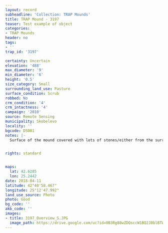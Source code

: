 ```yaml
---
layout: record
subheadline: 'Collection: TRAP Mounds'
title: TRAP Mound - 3197
teaser: Test example of object
categories:
- TRAP Mounds
header: no
tags:
- ''
trap_id: '3197'

certainty: Uncertain
elevation: '488'
max_diameter: '9'
min_diameter: '6'
height: '0.5'
size_category: Small
surrounding_land_use: Pasture
surface_condition: Scrub
robbed: No
crm_condition: '4'
crm_intactness: '4'
campaign: '2010'
source: Remote Sensing
municipality: Skobelevo
locality: ''
bgcode: DS001
notes: |-
  Surface of the mound covered with lots of stones/either from the surrounding pasture or from the mound.


rights: standard


maps:
  lat: 42.6285
  lon: 25.2442
date: 2018-04-11
latitude: 42°40'58.467"
longitude: 25°12'47.992"
land_use_source: Photo
photo: Good
bg_code: ''
akb_code: ''
images:
- title: 3197_Overview_S.JPG
  image_path: https://drive.google.com/uc?id=0B3Rg88wZDQsccW1BQ2J0blBTWkE
---
```


